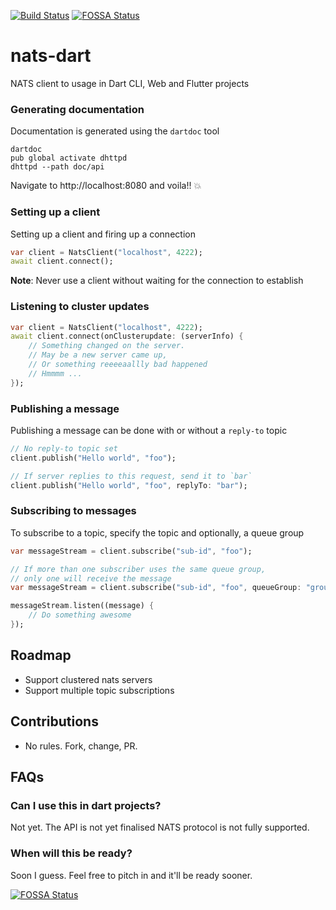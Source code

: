 [![Build Status](https://travis-ci.com/munukutla/nats-dart.svg?branch=master)](https://travis-ci.com/munukutla/nats-dart)
[![FOSSA Status](https://app.fossa.io/api/projects/git%2Bgithub.com%2Fmunukutla%2Fnats-dart.svg?type=shield)](https://app.fossa.io/projects/git%2Bgithub.com%2Fmunukutla%2Fnats-dart?ref=badge_shield)

# nats-dart
NATS client to usage in Dart CLI, Web and Flutter projects

### Generating documentation
Documentation is generated using the `dartdoc` tool
```shell
dartdoc
pub global activate dhttpd
dhttpd --path doc/api
```
Navigate to http://localhost:8080 and voila!! :boom:

### Setting up a client
Setting up a client and firing up a connection
```dart
var client = NatsClient("localhost", 4222);
await client.connect();
```
**Note**: Never use a client without waiting for the connection to establish

### Listening to cluster updates
```dart
var client = NatsClient("localhost", 4222);
await client.connect(onClusterupdate: (serverInfo) {
    // Something changed on the server.
    // May be a new server came up, 
    // Or something reeeeaallly bad happened
    // Hmmmm ...
});
```

### Publishing a message
Publishing a message can be done with or without a `reply-to` topic
```dart
// No reply-to topic set
client.publish("Hello world", "foo");

// If server replies to this request, send it to `bar`
client.publish("Hello world", "foo", replyTo: "bar");
```

### Subscribing to messages
To subscribe to a topic, specify the topic and optionally, a queue group
```dart
var messageStream = client.subscribe("sub-id", "foo");

// If more than one subscriber uses the same queue group,
// only one will receive the message
var messageStream = client.subscribe("sub-id", "foo", queueGroup: "group-1");

messageStream.listen((message) {
    // Do something awesome
});
```

## Roadmap
- Support clustered nats servers
- Support multiple topic subscriptions

## Contributions
- No rules. Fork, change, PR.

## FAQs
### Can I use this in dart projects?
Not yet. The API is not yet finalised NATS protocol is not fully supported.

### When will this be ready?
Soon I guess. Feel free to pitch in and it'll be ready sooner.

[![FOSSA Status](https://app.fossa.io/api/projects/git%2Bgithub.com%2Fmunukutla%2Fnats-dart.svg?type=large)](https://app.fossa.io/projects/git%2Bgithub.com%2Fmunukutla%2Fnats-dart?ref=badge_large)

